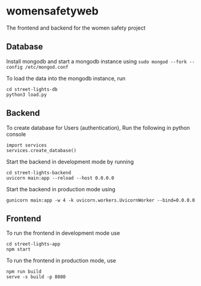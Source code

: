 # womensafetyweb
The frontend and backend for the women safety project

## Database
Install mongodb and start a mongodb instance using 
```sudo mongod --fork --config /etc/mongod.conf```

To load the data into the mongodb instance, run 
```
cd street-lights-db
python3 load.py
```

## Backend
To create database for Users (authentication), Run the following in python console
```
import services
services.create_database()
```

Start the backend in development mode by running 
```
cd street-lights-backend
uvicorn main:app --reload --host 0.0.0.0
```
Start the backend in production mode using
```
gunicorn main:app -w 4 -k uvicorn.workers.UvicornWorker --bind=0.0.0.0
```

## Frontend
To run the frontend in development mode use
```
cd street-lights-app
npm start
```
To run the frontend in production mode, use
```
npm run build
serve -s build -p 8080
```
